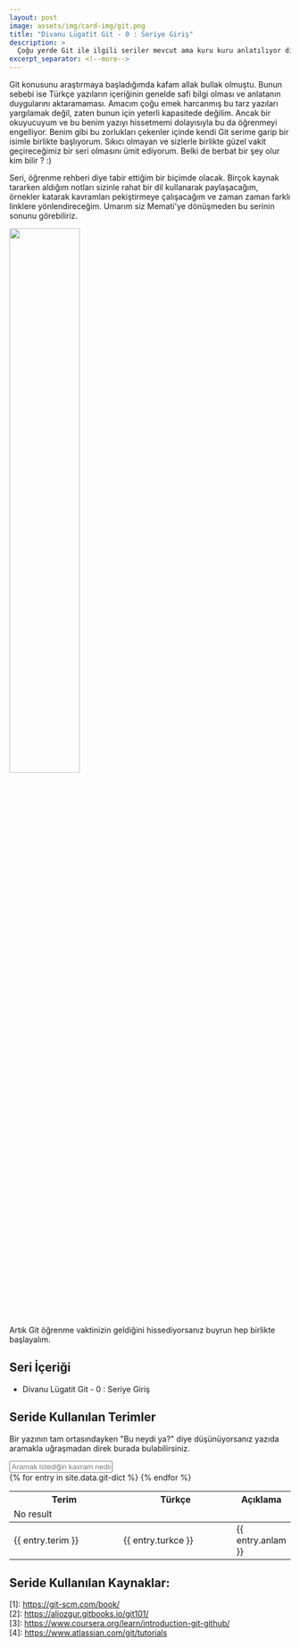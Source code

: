 ```yaml
---
layout: post
image: assets/img/card-img/git.png
title: "Divanu Lügatit Git - 0 : Seriye Giriş"
description: >
  Çoğu yerde Git ile ilgili seriler mevcut ama kuru kuru anlatılıyor diye düşünmüşümdür hep. Kendi kendime "Madem öyle düşünüyorsun daha iyisini becerebiliyorsan yap." dedim ve böyle bir seriye giriştim. Serinin adı tam olarak espri düzeyimi gösteriyor :) Bu yazıda, konu anlatmak yerine seriyle ilgili bilgileri; serinin içeriğini, seri genelindeki terimleri toplu görebileceğiniz tabloyu, kullandığım kaynakları paylaşacağım. Bu yazı, seri bitene kadar yaşayan (güncellenen) bir yazı olacak.
excerpt_separator: <!--more-->
---
```

<!--more-->

Git konusunu araştırmaya başladığımda kafam allak bullak olmuştu. Bunun sebebi ise Türkçe yazıların içeriğinin genelde safi bilgi olması ve anlatanın duygularını aktaramaması. Amacım çoğu emek harcanmış bu tarz yazıları yargılamak değil, zaten bunun için yeterli kapasitede değilim. Ancak bir okuyucuyum ve bu benim yazıyı hissetmemi dolayısıyla bu da öğrenmeyi engelliyor. Benim gibi bu zorlukları çekenler içinde kendi Git serime garip bir isimle birlikte başlıyorum. Sıkıcı olmayan ve sizlerle birlikte güzel vakit geçireceğimiz bir seri olmasını ümit ediyorum. Belki de berbat bir şey olur kim bilir ? :)

Seri, öğrenme rehberi diye tabir ettiğim bir biçimde olacak. Birçok kaynak tararken aldığım notları sizinle rahat bir dil kullanarak paylaşacağım, örnekler katarak kavramları pekiştirmeye çalışacağım ve zaman zaman farklı linklere yönlendireceğim. Umarım siz Memati'ye dönüşmeden bu serinin sonunu görebiliriz.

<img src="{{ site.baseurl }}/assets/img/posts/git-posts/2020-09-01-divanu-lugatit-git-0/001.gif" style="display: block; width: 50%;">

Artık Git öğrenme vaktinizin geldiğini hissediyorsanız buyrun hep birlikte başlayalım.

## Seri İçeriği

- Divanu Lügatit Git - 0 : Seriye Giriş

## Seride Kullanılan Terimler

Bir yazının tam ortasındayken "Bu neydi ya?" diye düşünüyorsanız yazıda aramakla uğraşmadan direk burada bulabilirsiniz.

<div class="form-group pull-right table-input">
    <input type="text" class="search form-control" id="findWord" onkeyup="tableFindFunc()" placeholder="Aramak istediğin kavram nedir?" style="text-align: center;">
</div>
<table class="table table-hover table-bordered results dict-table" id="dictTable">
  <thead>
    <tr>
      <th style="width:350px;">Terim</th>
      <th style="width:350px">Türkçe</th>
      <th class="">Açıklama</th>
    </tr>
    <tr class="warning no-result">
      <td colspan="4"><i class="fa fa-warning"></i> No result</td>
    </tr>
  </thead>
  <tbody>
    {% for entry in site.data.git-dict %}
      <tr>
        <td style="vertical-align: middle;">{{ entry.terim }}</td>
        <td style="vertical-align: middle;">{{ entry.turkce }}</td>
        <td style="vertical-align: middle;">{{ entry.anlam }}</td>
      </tr>
    {% endfor %}
  </tbody>
</table>

## Seride Kullanılan Kaynaklar: 

<div>
  [1]: <a href="https://git-scm.com/book/">https://git-scm.com/book/</a><br>
  [2]: <a href="https://aliozgur.gitbooks.io/git101/">https://aliozgur.gitbooks.io/git101/</a><br>
  [3]: <a href="https://www.coursera.org/learn/introduction-git-github/">https://www.coursera.org/learn/introduction-git-github/</a><br>
  [4]: <a href="https://www.atlassian.com/git/tutorials">https://www.atlassian.com/git/tutorials</a><br>
</div>
